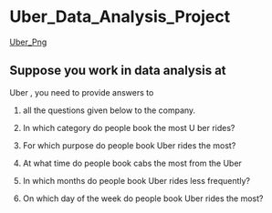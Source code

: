 # Uber_Data_Analysis_Project
[Uber_Png](https://github.com/ritik168/Uber_Data_Analysis_Project/blob/main/Uber%2BData%2BAnalysis%2BProject%2Bwith%2BSource%2BCode.png)
## Suppose you work in data analysis at
   Uber , you need to provide answers to
1. all the questions given below to the company.
   
2. In which category do people book the most U ber rides?

3. For which purpose do people book Uber rides the most?

4. At what time do people book cabs the most from the Uber
  
5. In which months do people book Uber rides less frequently?

6. On which day of the week do people book Uber rides the most?
